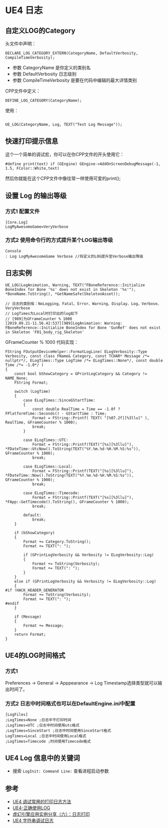 # UE4 日志

## 自定义LOG的Category

头文件中声明：

```
DECLARE_LOG_CATEGORY_EXTERN(CategoryName, DefaultVerbosity, CompileTimeVerbosity);
```

- 参数 CategoryName 是你定义的类别名
- 参数 DefaultVerbosity 日志级别
- 参数 CompileTimeVerbosity 是要在代码中编辑的最大详情类别


CPP文件中定义：

```
DEFINE_LOG_CATEGORY(CategoryName);
```

使用：

```

UE_LOG(CategoryName, Log, TEXT("Test Log Message"));

```

## 快速打印提示信息

这个一个简单的调试宏，你可以在你CPP文件的开头使用它：

```
#define print(text) if (GEngine) GEngine->AddOnScreenDebugMessage(-1, 1.5, FColor::White,text)
```

然后你就能在这个CPP文件中像往常一样使用可爱的print();


## 设置 Log 的输出等级

### 方式1 配置文件

```
[Core.Log]
LogMyAwesomeGame=VeryVerbose
```

### 方式2 使用命令行的方式提升某个LOG输出等级

```
Console
: Log LogMyAwesomeGame Verbose //将定义的LOG提升至Verbose输出等级
```

## 日志实例

```
UE_LOG(LogAnimation, Warning, TEXT("FBoneReference::Initialize BoneIndex for Bone '%s' does not exist in Skeleton '%s'"), *BoneName.ToString(), *GetNameSafe(SkeletonAsset));

// 日志的类别有：NoLogging、Fatal、Error、Warning、Display、Log、Verbose、VeryVerbose
// LogTimes为Local时打印出的log如下
// [989]为GFrameCounter % 1000
[2019.09.21-11.56.42:537][989]LogAnimation: Warning: FBoneReference::Initialize BoneIndex for Bone 'GunRef' does not exist in Skeleton 'F01_body_rig_Skeleton'
```

GFrameCounter % 1000 代码实现：

```
FString FOutputDeviceHelper::FormatLogLine( ELogVerbosity::Type Verbosity, const class FName& Category, const TCHAR* Message /*= nullptr*/, ELogTimes::Type LogTime /*= ELogTimes::None*/, const double Time /*= -1.0*/ )
{
	const bool bShowCategory = GPrintLogCategory && Category != NAME_None;
	FString Format;

	switch (LogTime)
	{
		case ELogTimes::SinceGStartTime:
		{																	
			const double RealTime = Time == -1.0f ? FPlatformTime::Seconds() - GStartTime : Time;
			Format = FString::Printf( TEXT( "[%07.2f][%3llu]" ), RealTime, GFrameCounter % 1000);
			break;
		}

		case ELogTimes::UTC:
			Format = FString::Printf(TEXT("[%s][%3llu]"), *FDateTime::UtcNow().ToString(TEXT("%Y.%m.%d-%H.%M.%S:%s")), GFrameCounter % 1000);
			break;

		case ELogTimes::Local:
			Format = FString::Printf(TEXT("[%s][%3llu]"), *FDateTime::Now().ToString(TEXT("%Y.%m.%d-%H.%M.%S:%s")), GFrameCounter % 1000);
			break;

		case ELogTimes::Timecode:
			Format = FString::Printf(TEXT("[%s][%3llu]"), *FApp::GetTimecode().ToString(), GFrameCounter % 1000);
			break;

		default:
			break;
	}	

	if (bShowCategory)
	{
		Format += Category.ToString();
		Format += TEXT(": ");

		if (GPrintLogVerbosity && Verbosity != ELogVerbosity::Log)
		{
			Format += ToString(Verbosity);
			Format += TEXT(": ");
		}
	}
	else if (GPrintLogVerbosity && Verbosity != ELogVerbosity::Log)
	{
#if !HACK_HEADER_GENERATOR
		Format += ToString(Verbosity);
		Format += TEXT(": ");
#endif
	}

	if (Message)
	{
		Format += Message;
	}
	return Format;
}
```

## UE4的LOG时间格式

### 方式1

Preferences -> General -> Apppearance -> Log Timestamp选择类型就可以输出时间了。

### 方式2 日志中时间格式也可以在DefaultEngine.ini中配置

```
[LogFiles]
;LogTimes=None ;日志中不打印时间
;LogTimes=UTC ;日志中时间使用utc格式
;LogTimes=SinceStart ;日志中时间使用SinceStart格式
LogTimes=Local ;日志中时间使用Local格式
;LogTimes=Timecode ;时间使用Timecode格式
```

## UE4 Log 信息中的关键词

- 搜索 `LogInit: Command Line:` 查看进程启动参数

## 参考

- [UE4 调试常用的打印日志方法](https://cloud.tencent.com/developer/article/2066023)
- [UE4-正确使用LOG](https://stonelzp.github.io/how-to-use-log/)
- [虚幻引擎应用实例分享（六）：日志打印](https://indienova.com/indie-game-development/unreal-engine-example-sharing-part-6/)
- [UE4 字符串调试日志](https://muyunsoft.com/blog/Unreal4/UE4CodeTheory/DebugInfo.html)
